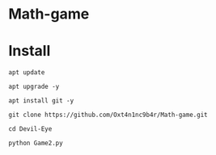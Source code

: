 # Math-game 


# Install
```
apt update
```

```
apt upgrade -y 
```

``` 
apt install git -y 
```

``` 
git clone https://github.com/Oxt4n1nc9b4r/Math-game.git
```

``` 
cd Devil-Eye
```

```
python Game2.py
